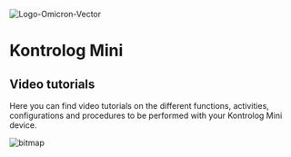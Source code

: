 ![Logo-Omicron-Vector](https://github.com/Omicron-IoT-Solutions/Kontrolog/assets/141452095/e4831182-061e-4695-999d-36eaafaee42d)
# Kontrolog Mini
## Video tutorials
Here you can find video tutorials on the different functions, activities, configurations and procedures to be performed with your Kontrolog Mini device.

![bitmap](https://github.com/user-attachments/assets/869ee656-8e46-4469-af51-f50eb42ca4a8)
